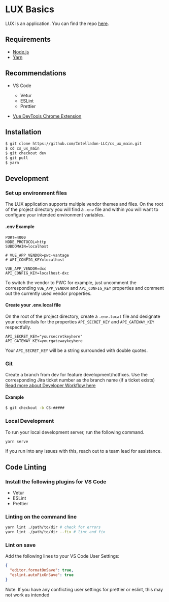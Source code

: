 # LUX Basics

LUX is an application. You can find the repo [here](https://github.com/Intelladon-LLC/cs_ux_main).

## Requirements

- [Node.js](https://nodejs.org/en/)
- [Yarn](https://yarnpkg.com/en/)

## Recommendations

- VS Code

  - Vetur
  - ESLint
  - Prettier

- [Vue DevTools Chrome Extension](https://chrome.google.com/webstore/detail/vuejs-devtools/nhdogjmejiglipccpnnnanhbledajbpd?hl=en)

## Installation

```bash
$ git clone https://github.com/Intelladon-LLC/cs_ux_main.git
$ cd cs_ux_main
$ git checkout dev
$ git pull
$ yarn
```

## Development

### Set up environment files

The LUX application supports multiple vendor themes and files. On the root of the project directory you will find a `.env` file and within you will want to configure your intended environment variables.

#### .env Example

```
PORT=4000
NODE_PROTOCOL=http
SUBDOMAIN=localhost

# VUE_APP_VENDOR=pwc-vantage
# API_CONFIG_KEY=localhost

VUE_APP_VENDOR=dxc
API_CONFIG_KEY=localhost-dxc
```

To switch the vendor to PWC for example, just uncomment the corresponding `VUE_APP_VENDOR` and `API_CONFIG_KEY` properties and comment out the currently used vendor properties.

#### Create your .env.local file

On the root of the project directory, create a `.env.local` file and designate your credentials for the properties `API_SECRET_KEY` and `API_GATEWAY_KEY` respectfully.

```
API_SECRET_KEY="yoursecretkeyhere"
API_GATEWAY_KEY=yourgatewaykeyhere
```

Your `API_SECRET_KEY` will be a string surrounded with double quotes.

### Git

Create a branch from dev for feature development/hotfixes. Use the corresponding Jira ticket number as the branch name (if a ticket exists) [Read more about Developer Workflow here](../dev-workflow/README.md)

#### Example

```bash
$ git checkout -b CS-#####
```

### Local Development

To run your local development server, run the following command.

```bash
yarn serve
```

If you run into any issues with this, reach out to a team lead for assistance.

## Code Linting

### Install the following plugins for VS Code

- Vetur
- ESLint
- Prettier

### Linting on the command line

```bash
yarn lint ./path/to/dir # check for errors
yarn lint ./path/to/dir --fix # lint and fix
```

### Lint on save

Add the following lines to your VS Code User Settings:

```json
{
  "editor.formatOnSave": true,
  "eslint.autoFixOnSave": true
}
```

Note: If you have any conflicting user settings for prettier or eslint, this may not work as intended
